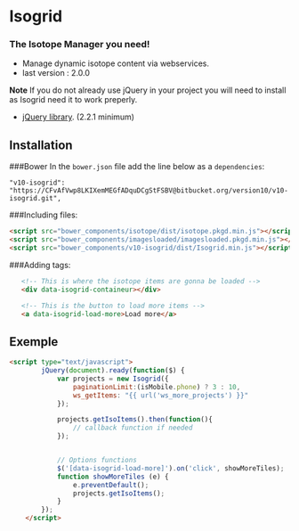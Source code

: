 # Isogrid #


### The Isotope Manager you need! ###

* Manage dynamic isotope content via webservices.
* last version : 2.0.0

**Note**
If you do not already use jQuery in your project you will need to install as Isogrid need it to work preperly.
 - [jQuery library](http://jquery.com/). (2.2.1 minimum)


## Installation

###Bower
In the `bower.json` file add the line below as a `dependencies`:
```shell
"v10-isogrid": "https://CFvAfVwp8LKIXemMEGfADquDCgStFSBV@bitbucket.org/version10/v10-isogrid.git",

```

###Including files:
```html
<script src="bower_components/isotope/dist/isotope.pkgd.min.js"></script>
<script src="bower_components/imagesloaded/imagesloaded.pkgd.min.js"></script>
<script src="bower_components/v10-isogrid/dist/Isogrid.min.js"></script>
```

###Adding tags:
```html
   <!-- This is where the isotope items are gonna be loaded -->
   <div data-isogrid-containeur></div>

   <!-- This is the button to load more items -->
   <a data-isogrid-load-more>Load more</a>
```

## Exemple

```html
<script type="text/javascript">
        jQuery(document).ready(function($) {
            var projects = new Isogrid({
                paginationLimit:(isMobile.phone) ? 3 : 10,
                ws_getItems: "{{ url('ws_more_projects') }}"
            });

            projects.getIsoItems().then(function(){
                // callback function if needed
            });


            // Options functions
            $('[data-isogrid-load-more]').on('click', showMoreTiles);
            function showMoreTiles (e) {
                e.preventDefault();
                projects.getIsoItems();
            }
        });
    </script>
```